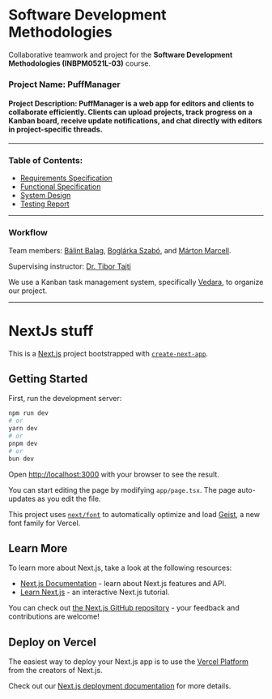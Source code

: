 # Software Development Methodologies

Collaborative teamwork and project for the **Software Development Methodologies (INBPM0521L-03)** course.

### Project Name: PuffManager
#### Project Description: PuffManager is a web app for editors and clients to collaborate efficiently. Clients can upload projects, track progress on a Kanban board, receive update notifications, and chat directly with editors in project-specific threads.


---

### Table of Contents:
- [Requirements Specification](docs/kovspec.md)  
- [Functional Specification](docs/funkspec.md)  
- [System Design](docs/rendszerterv.md)  
- [Testing Report](#)

---

### Workflow
Team members: [Bálint Balag](https://github.com/datwalkerv), [Boglárka Szabó](https://github.com/bogiszabo30), and [Márton Marcell](https://github.com/MarcellMarton26).

Supervising instructor: [Dr. Tibor Tajti](https://github.com/gitjuzer)

We use a Kanban task management system, specifically [Vedara](https://agi-kanban.vedara.net/board/189), to organize our project.

---

# NextJs stuff

This is a [Next.js](https://nextjs.org) project bootstrapped with [`create-next-app`](https://nextjs.org/docs/app/api-reference/cli/create-next-app).

## Getting Started

First, run the development server:

```bash
npm run dev
# or
yarn dev
# or
pnpm dev
# or
bun dev
```

Open [http://localhost:3000](http://localhost:3000) with your browser to see the result.

You can start editing the page by modifying `app/page.tsx`. The page auto-updates as you edit the file.

This project uses [`next/font`](https://nextjs.org/docs/app/building-your-application/optimizing/fonts) to automatically optimize and load [Geist](https://vercel.com/font), a new font family for Vercel.

## Learn More

To learn more about Next.js, take a look at the following resources:

- [Next.js Documentation](https://nextjs.org/docs) - learn about Next.js features and API.
- [Learn Next.js](https://nextjs.org/learn) - an interactive Next.js tutorial.

You can check out [the Next.js GitHub repository](https://github.com/vercel/next.js) - your feedback and contributions are welcome!

## Deploy on Vercel

The easiest way to deploy your Next.js app is to use the [Vercel Platform](https://vercel.com/new?utm_medium=default-template&filter=next.js&utm_source=create-next-app&utm_campaign=create-next-app-readme) from the creators of Next.js.

Check out our [Next.js deployment documentation](https://nextjs.org/docs/app/building-your-application/deploying) for more details.
